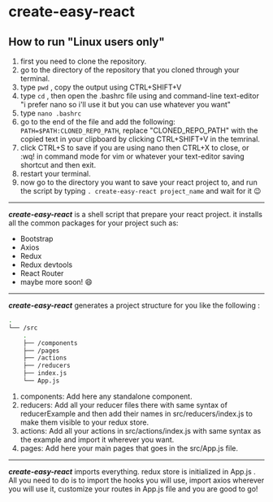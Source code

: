 # create-easy-react

## How to run "Linux users only"

1. first you need to clone the repository.
2. go to the directory of the repository that you cloned through your terminal.
3. type `pwd` , copy the output using CTRL+SHIFT+V
4. type `cd` , then open the .bashrc file using and command-line text-editor "i prefer nano so i'll use it but you can use whatever you want"
5. type `nano .bashrc`
6. go to the end of the file and add the following: `PATH=$PATH:CLONED_REPO_PATH`, replace "CLONED_REPO_PATH" with the copied text in your clipboard by clicking CTRL+SHIFT+V in the temrinal.
7. click CTRL+S to save if you are using nano then CTRL+X to close, or :wq! in command mode for vim or whatever your text-editor saving shortcut and then exit.
8. restart your terminal.
9. now go to the directory you want to save your react project to, and run the script by typing `. create-easy-react project_name` and wait for it :wink:


---


<em>**create-easy-react**</em> is a shell script that prepare your react project. it installs all the common packages for your project such as:

- Bootstrap
- Axios
- Redux
- Redux devtools
- React Router
- maybe more soon! :smile:

---


<em>**create-easy-react**</em>  generates a project structure for you like the following :
```bash
.
└── /src
    .
    ├── /components            
    ├── /pages                           
    ├── /actions
    ├── /reducers
    ├── index.js
    └── App.js
```

1. components: Add here any standalone component.
2. reducers: Add all your reducer files there with same syntax of reducerExample and then add their names in src/reducers/index.js to make them visible to your redux store.
3. actions: Add all your actions in src/actions/index.js with same syntax as the example and import it wherever you want.
4. pages: Add here your main pages that goes in the src/App.js file.

---

<em>**create-easy-react**</em> imports everything. redux store is initialized in App.js .
All you need to do is to import the hooks you will use, import axios wherever you will use it, customize your routes in App.js file and you are good to go!
